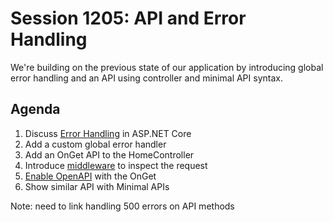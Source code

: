 # Session 1205: API and Error Handling

We're building on the previous state of our application by introducing global error handling and an API using controller and minimal API syntax.   

## Agenda

1. Discuss [Error Handling](https://docs.microsoft.com/aspnet/core/fundamentals/error-handling) in ASP.NET Core
2. Add a custom global error handler
3. Add an OnGet API to the HomeController
3. Introduce [middleware](https://docs.microsoft.com/aspnet/core/fundamentals/middleware) to inspect the request
4. [Enable OpenAPI](https://docs.microsoft.com/aspnet/core/tutorials/getting-started-with-swashbuckle) with the OnGet
5. Show similar API with Minimal APIs


Note:  need to link handling 500 errors on API methods